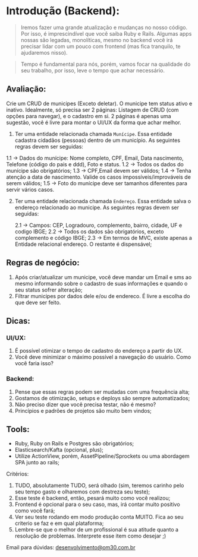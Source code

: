 # Introdução (Backend):

> Iremos fazer uma grande atualização e mudanças no nosso código. Por isso, é imprescindível que você saiba Ruby e Rails. Algumas apps nossas são legadas, monolíticas, mesmo no backend você irá precisar lidar com um pouco com frontend (mas fica tranquilo, te ajudaremos nisso).

> Tempo é fundamental para nós, porém, vamos focar na qualidade do seu trabalho, por isso, leve o tempo que achar necessário.

## Avaliação:

Crie um CRUD de municipes (Exceto deletar). O municipe tem status ativo e inativo. Idealmente, só precisa ser 2 páginas: Listagem de CRUD (com opções para navegar), e o cadastro em si. 2 páginas é apenas uma sugestão, você é livre para montar o UI/UX da forma que achar melhor.

1. Ter uma entidade relacionada chamada `Munícipe`. Essa entidade cadastra cidadãos (pessoas) dentro de um município. As seguintes regras devem ser seguidas:

  1.1 -> Dados do munícipe: Nome completo, CPF, Email, Data nascimento, Telefone (código do pais e ddd), Foto e status.
  1.2 -> Todos os dados do munícipe são obrigatórios;
  1.3 -> CPF,Email devem ser válidos;
  1.4 -> Tenha atenção a data de nascimento. Valide os casos impossíveis/improváveis de serem válidos;
  1.5 -> Foto do munícipe deve ser tamanhos diferentes para servir vários casos.

2. Ter uma entidade relacionada chamada `Endereço`. Essa entidade salva o endereço relacionado ao municipe. As seguintes regras devem ser seguidas:

   2.1 -> Campos: CEP, Logradouro, complemento, bairro, cidade, UF e codigo IBGE;
   2.2 -> Todos os dados são obrigatórios, exceto complemento e código IBGE;
   2.3 -> Em termos de MVC, existe apenas a Entidade relacional endereço. O restante é dispensável;

## Regras de negócio:

1. Após criar/atualizar um municipe, você deve mandar um Email e sms ao mesmo informando sobre o cadastro de suas informações e quando o seu status sofrer alteração;
2. Filtrar municipes por dados dele e/ou de endereco. É livre a escolha do que deve ser feito.

## Dicas:

### UI/UX:
  1. É possível otimizar o tempo de cadastro do endereço a partir do UX. 
  2. Você deve minimizar o máximo possível a navegação do usuário. Como você faria isso?

### Backend:
  1. Pense que essas regras podem ser mudadas com uma frequência alta;
  2. Gostamos de otimização, setups e deploys são sempre automatizados;
  3. Não preciso dizer que você precisa testar, não é mesmo?
  4. Princípios e padrões de projetos são muito bem vindos;

## Tools:

- Ruby, Ruby on Rails e Postgres são obrigatórios;
- Elasticsearch/Kafta (opcional, plus);
- Utilize ActionView, porém, AssetPipeline/Sprockets ou uma abordagem SPA junto ao rails;

Critérios:

1. TUDO, absolutamente TUDO, será olhado (sim, teremos carinho pelo seu tempo gasto e olharemos com destreza seu teste);
2. Esse teste é backend, então, pesará muito como você realizou;
3. Frontend é opcional para o seu caso, mas, irá contar muito positivo como você fará;
4. Ver seu teste rodando em modo produção conta MUITO. Fica ao seu criterio se faz e em qual plataforma;
5. Lembre-se que o melhor de um profissional é sua atitude quanto a resolução de problemas. Interprete esse item como desejar ;)


Email para dúvidas: desenvolvimento@om30.com.br
